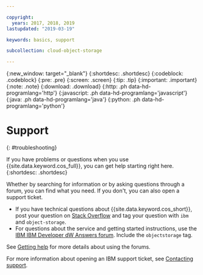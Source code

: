 ```yaml
---

copyright:
  years: 2017, 2018, 2019
lastupdated: "2019-03-19"

keywords: basics, support

subcollection: cloud-object-storage

---
```

{:new_window: target="_blank"}
{:shortdesc: .shortdesc}
{:codeblock: .codeblock}
{:pre: .pre}
{:screen: .screen}
{:tip: .tip}
{:important: .important}
{:note: .note}
{:download: .download} 
{:http: .ph data-hd-programlang='http'} 
{:javascript: .ph data-hd-programlang='javascript'} 
{:java: .ph data-hd-programlang='java'} 
{:python: .ph data-hd-programlang='python'}

# Support
{: #troubleshooting}

If you have problems or questions when you use {{site.data.keyword.cos_full}}, you can get help starting right here. 
{:shortdesc: .shortdesc}

Whether by searching for information or by asking questions through a forum, you can find what you need. If you don't, you can also open a support ticket.

* If you have technical questions about {{site.data.keyword.cos_short}}, post your question on [Stack Overflow](https://stackoverflow.com/search?q=object-storage+ibm-bluemix) and tag your question with `ibm` and `object-storage`.
* For questions about the service and getting started instructions, use the [IBM IBM Developer dW Answers forum](https://developer.ibm.com/answers/topics/objectstorage/). Include the  `objectstorage` tag.

See [Getting help](/docs/get-support?topic=get-support-getting-customer-support) for more details about using the forums.

For more information about opening an IBM support ticket, see [Contacting support](/docs/get-support?topic=get-support-getting-customer-support).
